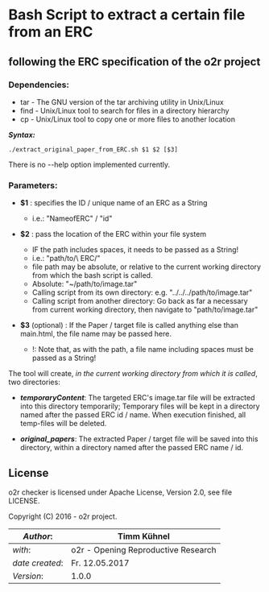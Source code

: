 # 	Bash Script to extract a certain file from an ERC    
##   following the ERC specification of the o2r project

### Dependencies:
* tar 	- The GNU version of the tar archiving utility in Unix/Linux
* find 	- Unix/Linux tool to search for files in a directory hierarchy 
* cp 	- Unix/Linux tool to copy one or more files to another location

**_Syntax:_**

`./extract_original_paper_from_ERC.sh $1 $2 [$3]`

There is no --help option implemented currently.


### Parameters:

*  **$1** : specifies the ID / unique name of an ERC as a String
   * i.e.:  "NameofERC" / "id"

*  **$2** : pass the location of the ERC within your file system
   * IF the path includes spaces, it needs to be passed as a String!
   * i.e.:  "path/to/\ ERC/"
   * file path may be absolute, or relative to the current working directory from which the bash script is called.
   	* Absolute: "~/path/to/image.tar" 
	* Calling script from its own directory: e.g. "../../../path/to/image.tar"
	* Calling script from another directory: Go back as far a necessary from current working directory, then navigate to "path/to/image.tar"

*  **$3** (optional) : 	If the Paper / target file is called anything else than main.html, 
	the file name may be passed here. 
   * !: Note that, as with the path, a file name including spaces must be passed
	   as a String!



The tool will create, _in the current working directory from which it is called_, two directories:

* **_temporaryContent_**:  The targeted ERC's image.tar file will be extracted  into 
	              this directory temporarily;
	              Temporary files will be kept in a directory named after the 
	              passed ERC id / name.
 	              When execution finished, all temp-files will be deleted.

* **_original\_papers_**:   The extracted Paper / target file will be saved into this directory,
	              within a directory named after the passed ERC name / id.
		      
		     
## License
o2r checker is licensed under Apache License, Version 2.0, see file LICENSE.

Copyright (C) 2016 - o2r project.


|  _Author_: | Timm Kühnel |
| -----------------|-------------|
|  _with_: | o2r - Opening Reproductive Research |
| _date created_: | Fr. 12.05.2017 |
| _Version_:| 1.0.0 |
